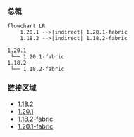 ### 总概

```mermaid
flowchart LR
    1.20.1 -->|indirect| 1.20.1-fabric
    1.18.2 -->|indirect| 1.18.2-fabric
```

```
1.20.1
 └── 1.20.1-fabric
1.18.2
 └── 1.18.2-fabric
```

### 链接区域

- [1.18.2](/projects/1.18/assets/vanity-magma-pack/vanity_molten)
- [1.20.1](/projects/1.20/assets/vanity-magma-pack/vanity_magma)
- [1.18.2-fabric](/projects/1.18-fabric/assets/vanity-magma-pack/vanity_molten)
- [1.20.1-fabric](/projects/1.20-fabric/assets/vanity-magma-pack/vanity_magma)